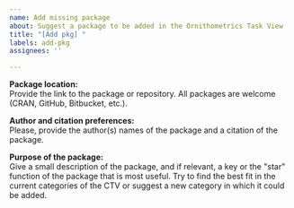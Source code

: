 ```yaml
---
name: Add missing package
about: Suggest a package to be added in the Ornithometrics Task View
title: "[Add pkg] "
labels: add-pkg
assignees: ''

---
```


**Package location:**  
Provide the link to the package or repository. All packages are welcome (CRAN, GitHub, Bitbucket, etc.). 

**Author and citation preferences:**  
Please, provide the author(s) names of the package and a citation of the package. 

**Purpose of the package:**  
Give a small description of the package, and if relevant, a key or the "star" function of the package that is most useful. Try to find the best fit in the current categories of the CTV or suggest a new category in which it could be added.
